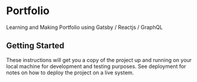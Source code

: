 # Portfolio

Learning and Making Portfolio using Gatsby / Reactjs / GraphQL

## Getting Started

These instructions will get you a copy of the project up and running on your local machine for development and testing purposes. See deployment for notes on how to deploy the project on a live system.
